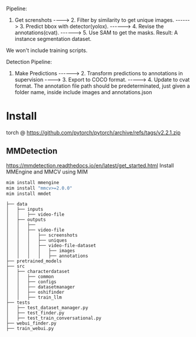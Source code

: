 Pipeline:
1. Get screnshots ----> 2. Filter by similarity to get unique images. ------> 3. Predict bbox with detector(yolox). ------> 4. Revise the annotations(cvat). ------> 5. Use SAM to get the masks.
Result: A instance segmentation dataset.

We won't include training scripts.

Detection Pipeline:
1. Make Predictions ------> 2. Transform predictions to annotations in supervision ----> 3. Export to COCO format. -----> 4. Update to cvat format.
The annotation file path should be predeterminated, just given a folder name, inside include images and annotations.json


# Install
torch @ https://github.com/pytorch/pytorch/archive/refs/tags/v2.2.1.zip

## MMDetection
https://mmdetection.readthedocs.io/en/latest/get_started.html
Install MMEngine and MMCV using MIM
```bash
mim install mmengine
mim install "mmcv>=2.0.0"
mim install mmdet
```
```
├── data
│   ├── inputs
│   │   ├── video-file
│   ├── outputs
│   │   ├── 
│   │   ├── video-file
│   │   │   ├── screenshots
│   │   │   ├── uniques
│   │   │   ├── video-file-dataset
│   │   │   │   ├── images
│   │   │   │   ├── annotations
├── pretrained_models
├── src
│   ├── characterdataset
│   │   ├── common
│   │   ├── configs
│   │   ├── datasetmanager
│   │   ├── oshifinder
│   │   ├── train_llm
├── tests
│   ├── test_dataset_manager.py
│   ├── test_finder.py
│   ├── test_train_conversational.py
├── webui_finder.py
├── train_webui.py
```


